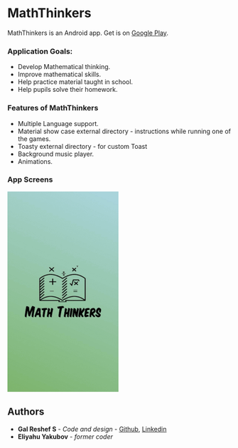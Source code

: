 # MathThinkers


MathThinkers is an Android app.
Get is on [Google Play](https://play.google.com/store/apps/details?id=com.thegalos.maththinkers).

### Application Goals:
- Develop Mathematical thinking.
- Improve mathematical skills.
- Help practice material taught in school.
- Help pupils solve their homework.

### Features of MathThinkers

- Multiple Language support.
- Material show case external directory - instructions while running one of the games.
- Toasty external directory - for custom Toast
- Background music player.
- Animations.

### App Screens

<img src="https://raw.githubusercontent.com/galsreshef/Math-Thinkers/master/Images/mathThinkers.gif" height="450" width="250">

## Authors

* **Gal Reshef S** - *Code and design* - [Github](https://github.com/galsreshef), [Linkedin](https://www.linkedin.com/in/gal-reshef-s-93871b16a)
* **Eliyahu Yakubov** - *former coder*
